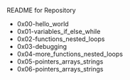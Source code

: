 README for Repository

- 0x00-hello_world
- 0x01-variables_if_else_while
- 0x02-functions_nested_loops
- 0x03-debugging
- 0x04-more_functions_nested_loops
- 0x05-pointers_arrays_strings
- 0x06-pointers_arrays_strings

